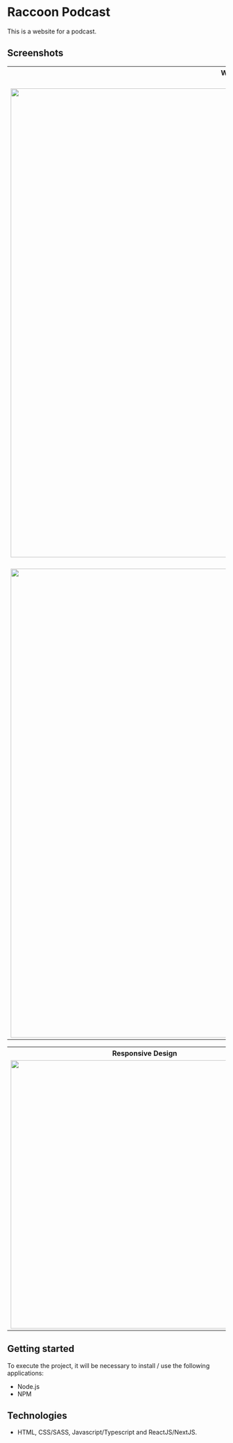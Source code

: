 # Raccoon Podcast
This is a website for a podcast.

## Screenshots
<table>
	<tr>
		<th width="100%">
			Web Interface<br>
		</th>
	</tr>
	<tr>
		<td>
      <br>
			<img width="1080" src="https://user-images.githubusercontent.com/98855318/153224136-65e31f4c-360a-477c-93cc-60ae724beb7f.png">
		</td>   
	</tr>
  <tr>
   <td>
      <br>
			<img width="1080" src="https://user-images.githubusercontent.com/98855318/153224139-3a15aa41-6c42-436f-bbf3-6939415c4ed3.png">
		</td>   
  </tr>
</table>

<table>
	<tr>
		<th width="20%">
			Responsive Design
		</th>
		<th width="20%">
			Responsive Design
		</th>
    <th width="20%">
			Responsive Design
		</th>
    <th width="20%">
			Responsive Design
		</th>
    <th width="20%">
			Responsive Design
		</th>
	</tr>
	<tr><!-- Prevent zebra stripes --></tr>
	<tr>
		<td>
			<img width="618" src="https://user-images.githubusercontent.com/98855318/153224141-6cb6279e-b598-4d19-8748-eec1f08a1f63.png">
		</td>
		<td>
			<img width="618" src="https://user-images.githubusercontent.com/98855318/153224143-87afc6d0-07d4-4724-8cd9-21baa6979f2d.png">
		</td>
    <td>
			<img width="618" src="https://user-images.githubusercontent.com/98855318/153224144-db323e90-7bbd-4a7c-8107-f83a7db92188.png">
		</td>
    <td>
			<img width="618" src="https://user-images.githubusercontent.com/98855318/153224147-54e120de-27eb-4e62-810c-529a13fee3fd.png">
		</td>
    <td>
			<img width="618" src="https://user-images.githubusercontent.com/98855318/153224148-ee7789eb-b742-4d07-ab79-ef30491fadf3.png">
		</td>
	</tr>
</table>

## Getting started
To execute the project, it will be necessary to install / use the following applications:
* Node.js
* NPM

## Technologies
* HTML, CSS/SASS, Javascript/Typescript and ReactJS/NextJS.
